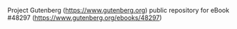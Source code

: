 Project Gutenberg (https://www.gutenberg.org) public repository for eBook #48297 (https://www.gutenberg.org/ebooks/48297)
